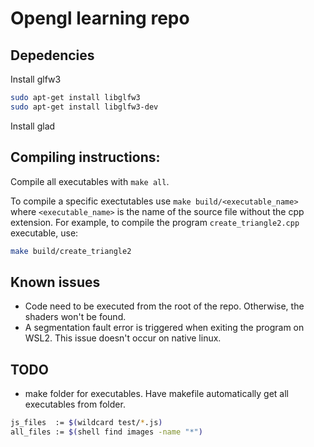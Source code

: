 # Opengl learning repo

## Depedencies

Install glfw3
```bash
sudo apt-get install libglfw3
sudo apt-get install libglfw3-dev
```

Install glad

## Compiling instructions:
Compile all executables with `make all`.

To compile a specific exectutables use `make build/<executable_name>` where `<executable_name>` is the name of the source file without the cpp extension. For example, to compile the program `create_triangle2.cpp` executable, use:

```bash
make build/create_triangle2
```

## Known issues
* Code need to be executed from the root of the repo. Otherwise, the shaders won't be found.
* A segmentation fault error is triggered when exiting the program on WSL2. This issue doesn't occur on native linux.

## TODO
* make folder for executables. Have makefile automatically get all executables from folder.

```bash
js_files  := $(wildcard test/*.js)
all_files := $(shell find images -name "*")
```